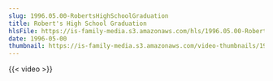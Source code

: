 ```yaml
---
slug: 1996.05.00-RobertsHighSchoolGraduation
title: Robert's High School Graduation
hlsFile: https://is-family-media.s3.amazonaws.com/hls/1996.05.00-RobertsHighSchoolGraduation/1996.05.00-RobertsHighSchoolGraduation.m3u8
date: 1996-05-00
thumbnail: https://is-family-media.s3.amazonaws.com/video-thumbnails/1996.05.00-RobertsHighSchoolGraduation.png
---
```

{{< video >}}
